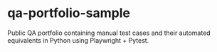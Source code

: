 # qa-portfolio-sample
Public QA portfolio containing manual test cases and their automated equivalents in Python using Playwright + Pytest.

